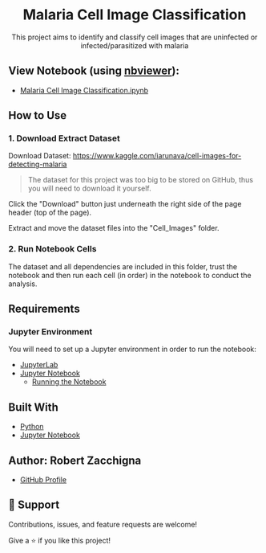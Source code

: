<h1 align="center">Malaria Cell Image Classification</h1>

<p align="center">This project aims to identify and classify cell images that are uninfected or infected/parasitized with malaria</p>


## View Notebook (using [nbviewer](https://nbviewer.jupyter.org/faq#what-is-nbviewer)):
* [Malaria Cell Image Classification.ipynb](https://nbviewer.jupyter.org/github/Robert-Zacchigna/Portfolio/blob/main/Malaria%20Cell%20Image%20Classification/Malaria%20Cell%20Image%20Classification.ipynb)


## How to Use

### 1. Download Extract Dataset

Download Dataset: https://www.kaggle.com/iarunava/cell-images-for-detecting-malaria
> The dataset for this project was too big to be stored on GitHub, thus you will need to download it yourself.

Click the "Download" button just underneath the right side of the page header (top of the page).

Extract and move the dataset files into the "Cell_Images" folder.

### 2. Run Notebook Cells

The dataset and all dependencies are included in this folder, trust the notebook 
and then run each cell (in order) in the notebook to conduct the analysis.


## Requirements

### Jupyter Environment

You will need to set up a Jupyter environment in order to run the notebook:

* [JupyterLab](https://jupyterlab.readthedocs.io/en/stable/getting_started/installation.html#pip)
* [Jupyter Notebook](https://jupyter.readthedocs.io/en/latest/install/notebook-classic.html#alternative-for-experienced-python-users-installing-jupyter-with-pip)
    * [Running the Notebook](https://jupyter.readthedocs.io/en/latest/running.html#running)


## Built With

- [Python](https://www.python.org/downloads/)
- [Jupyter Notebook](https://jupyter.org/)


## Author: **Robert Zacchigna**

- [GitHub Profile](https://github.com/Robert-Zacchigna "Robert Zacchigna")

## 🤝 Support

Contributions, issues, and feature requests are welcome!

Give a ⭐ if you like this project!
